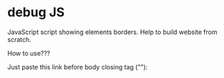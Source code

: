 # debug JS
JavaScript script showing elements borders.
Help to build website from scratch.

How to use???

Just paste this link before body closing tag ("</body>"):

<script src="https://cholodymedia.github.io/debug/debug.js"></script>
